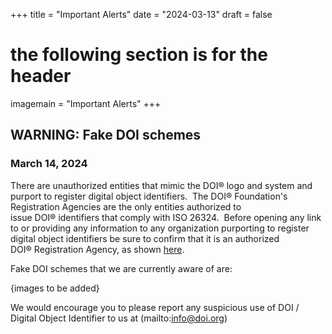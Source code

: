 +++
title = "Important Alerts"
date = "2024-03-13"
draft = false
# the following section is for the header
imagemain = "Important Alerts"
+++

## WARNING: Fake DOI schemes

### March 14, 2024

There are unauthorized entities that mimic the DOI® logo and system and purport to register digital object identifiers.  The DOI® Foundation's Registration Agencies are the only entities authorized to issue DOI® identifiers that comply with ISO 26324.  Before opening any link to or providing any information to any organization purporting to register digital object identifiers be sure to confirm that it is an authorized DOI® Registration Agency, as shown [here](/the-community/existing-registration-agencies/).

Fake DOI schemes that we are currently aware of are:

{images to be added}


We would encourage you to please report any suspicious use of DOI / Digital Object Identifier to us at (mailto:info@doi.org)